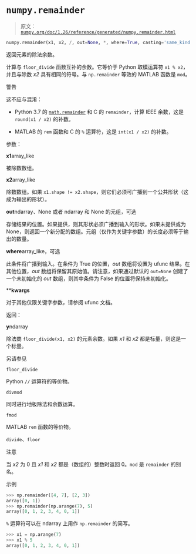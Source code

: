# `numpy.remainder`

> 原文：[`numpy.org/doc/1.26/reference/generated/numpy.remainder.html`](https://numpy.org/doc/1.26/reference/generated/numpy.remainder.html)

```py
numpy.remainder(x1, x2, /, out=None, *, where=True, casting='same_kind', order='K', dtype=None, subok=True[, signature, extobj]) = <ufunc 'remainder'>
```

返回元素的除法余数。

计算与 `floor_divide` 函数互补的余数。它等价于 Python 取模运算符 ``x1 % x2``，并且与除数 *x2* 具有相同的符号。与 `np.remainder` 等效的 MATLAB 函数是 `mod`。

警告

这不应与混淆：

+   Python 3.7 的 [`math.remainder`](https://docs.python.org/3/library/math.html#math.remainder "(在 Python v3.11 中)") 和 C 的 `remainder`，计算 IEEE 余数，这是 `round(x1 / x2)` 的补数。

+   MATLAB 的 `rem` 函数和 C 的 `%` 运算符，这是 `int(x1 / x2)` 的补数。

参数：

**x1**array_like

被除数数组。

**x2**array_like

除数数组。如果 `x1.shape != x2.shape`，则它们必须可广播到一个公共形状（这成为输出的形状）。

**out**ndarray、None 或者 ndarray 和 None 的元组，可选

存储结果的位置。如果提供，则其形状必须广播到输入的形状。如果未提供或为 None，则返回一个新分配的数组。元组（仅作为关键字参数）的长度必须等于输出的数量。

**where**array_like，可选

此条件将广播到输入。在条件为 True 的位置，*out* 数组将设置为 ufunc 结果。在其他位置，*out* 数组将保留其原始值。请注意，如果通过默认的 `out=None` 创建了一个未初始化的 *out* 数组，则其中条件为 False 的位置将保持未初始化。

****kwargs**

对于其他仅限关键字参数，请参阅 ufunc 文档。

返回：

**y**ndarray

除法商 `floor_divide(x1, x2)` 的元素余数。如果 *x1* 和 *x2* 都是标量，则这是一个标量。

另请参见

`floor_divide`

Python `//` 运算符的等价物。

`divmod`

同时进行地板除法和余数运算。

`fmod`

MATLAB `rem` 函数的等价物。

`divide`、`floor`

注意

当 *x2* 为 0 且 *x1* 和 *x2* 都是（数组的）整数时返回 0。`mod` 是 `remainder` 的别名。

示例

```py
>>> np.remainder([4, 7], [2, 3])
array([0, 1])
>>> np.remainder(np.arange(7), 5)
array([0, 1, 2, 3, 4, 0, 1]) 
```

`%` 运算符可以在 ndarray 上用作 `np.remainder` 的简写。

```py
>>> x1 = np.arange(7)
>>> x1 % 5
array([0, 1, 2, 3, 4, 0, 1]) 
```
